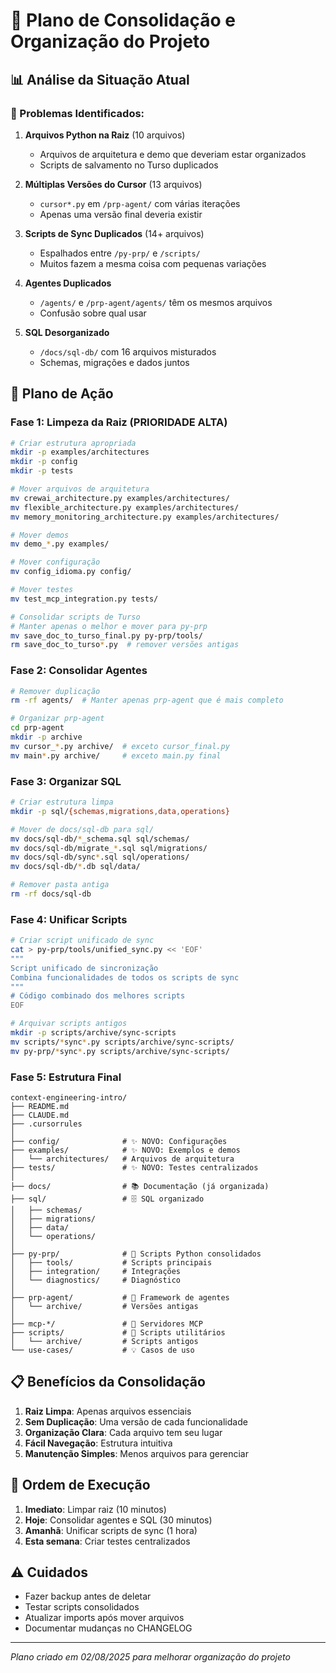 # 🎯 Plano de Consolidação e Organização do Projeto

## 📊 Análise da Situação Atual

### 🔴 Problemas Identificados:

1. **Arquivos Python na Raiz** (10 arquivos)
   - Arquivos de arquitetura e demo que deveriam estar organizados
   - Scripts de salvamento no Turso duplicados

2. **Múltiplas Versões do Cursor** (13 arquivos)
   - `cursor*.py` em `/prp-agent/` com várias iterações
   - Apenas uma versão final deveria existir

3. **Scripts de Sync Duplicados** (14+ arquivos)
   - Espalhados entre `/py-prp/` e `/scripts/`
   - Muitos fazem a mesma coisa com pequenas variações

4. **Agentes Duplicados**
   - `/agents/` e `/prp-agent/agents/` têm os mesmos arquivos
   - Confusão sobre qual usar

5. **SQL Desorganizado**
   - `/docs/sql-db/` com 16 arquivos misturados
   - Schemas, migrações e dados juntos

## 🎯 Plano de Ação

### Fase 1: Limpeza da Raiz (PRIORIDADE ALTA)

```bash
# Criar estrutura apropriada
mkdir -p examples/architectures
mkdir -p config
mkdir -p tests

# Mover arquivos de arquitetura
mv crewai_architecture.py examples/architectures/
mv flexible_architecture.py examples/architectures/
mv memory_monitoring_architecture.py examples/architectures/

# Mover demos
mv demo_*.py examples/

# Mover configuração
mv config_idioma.py config/

# Mover testes
mv test_mcp_integration.py tests/

# Consolidar scripts de Turso
# Manter apenas o melhor e mover para py-prp
mv save_doc_to_turso_final.py py-prp/tools/
rm save_doc_to_turso*.py  # remover versões antigas
```

### Fase 2: Consolidar Agentes

```bash
# Remover duplicação
rm -rf agents/  # Manter apenas prp-agent que é mais completo

# Organizar prp-agent
cd prp-agent
mkdir -p archive
mv cursor_*.py archive/  # exceto cursor_final.py
mv main*.py archive/     # exceto main.py final
```

### Fase 3: Organizar SQL

```bash
# Criar estrutura limpa
mkdir -p sql/{schemas,migrations,data,operations}

# Mover de docs/sql-db para sql/
mv docs/sql-db/*_schema.sql sql/schemas/
mv docs/sql-db/migrate_*.sql sql/migrations/
mv docs/sql-db/sync*.sql sql/operations/
mv docs/sql-db/*.db sql/data/

# Remover pasta antiga
rm -rf docs/sql-db
```

### Fase 4: Unificar Scripts

```bash
# Criar script unificado de sync
cat > py-prp/tools/unified_sync.py << 'EOF'
"""
Script unificado de sincronização
Combina funcionalidades de todos os scripts de sync
"""
# Código combinado dos melhores scripts
EOF

# Arquivar scripts antigos
mkdir -p scripts/archive/sync-scripts
mv scripts/*sync*.py scripts/archive/sync-scripts/
mv py-prp/*sync*.py scripts/archive/sync-scripts/
```

### Fase 5: Estrutura Final

```
context-engineering-intro/
├── README.md
├── CLAUDE.md
├── .cursorrules
│
├── config/              # ✨ NOVO: Configurações
├── examples/            # ✨ NOVO: Exemplos e demos
│   └── architectures/   # Arquivos de arquitetura
├── tests/               # ✨ NOVO: Testes centralizados
│
├── docs/                # 📚 Documentação (já organizada)
├── sql/                 # 🗄️ SQL organizado
│   ├── schemas/
│   ├── migrations/
│   ├── data/
│   └── operations/
│
├── py-prp/              # 🐍 Scripts Python consolidados
│   ├── tools/           # Scripts principais
│   ├── integration/     # Integrações
│   └── diagnostics/     # Diagnóstico
│
├── prp-agent/           # 🤖 Framework de agentes
│   └── archive/         # Versões antigas
│
├── mcp-*/               # 🔧 Servidores MCP
├── scripts/             # 📝 Scripts utilitários
│   └── archive/         # Scripts antigos
└── use-cases/           # 💡 Casos de uso
```

## 📋 Benefícios da Consolidação

1. **Raiz Limpa**: Apenas arquivos essenciais
2. **Sem Duplicação**: Uma versão de cada funcionalidade
3. **Organização Clara**: Cada arquivo tem seu lugar
4. **Fácil Navegação**: Estrutura intuitiva
5. **Manutenção Simples**: Menos arquivos para gerenciar

## 🚀 Ordem de Execução

1. **Imediato**: Limpar raiz (10 minutos)
2. **Hoje**: Consolidar agentes e SQL (30 minutos)
3. **Amanhã**: Unificar scripts de sync (1 hora)
4. **Esta semana**: Criar testes centralizados

## ⚠️ Cuidados

- Fazer backup antes de deletar
- Testar scripts consolidados
- Atualizar imports após mover arquivos
- Documentar mudanças no CHANGELOG

---
*Plano criado em 02/08/2025 para melhorar organização do projeto*